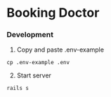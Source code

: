 # Booking Doctor

### Development

1. Copy and paste .env-example

```
cp .env-example .env
```

2. Start server

```
rails s
```

